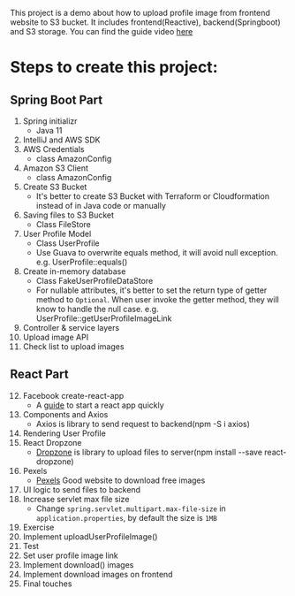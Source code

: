This project is a demo about how to upload profile image from frontend website to S3 bucket. It includes frontend(Reactive), backend(Springboot) and S3 storage.
You can find the guide video [here](https://www.youtube.com/watch?v=i-hoSg8iRG0)
# Steps to create this project:
## Spring Boot Part
1. Spring initializr
    * Java 11
2. IntelliJ and AWS SDK
3. AWS Credentials
    * class AmazonConfig
4. Amazon S3 Client
    * class AmazonConfig
5. Create S3 Bucket
    * It's better to create S3 Bucket with Terraform or Cloudformation instead of in Java code or manually
6. Saving files to S3 Bucket
    * Class FileStore
7. User Profile Model
   * Class UserProfile
   * Use Guava to overwrite equals method, it will avoid null exception. e.g. UserProfile::equals()
8. Create in-memory database
    * Class FakeUserProfileDataStore
    * For nullable attributes, it's better to set the return type of getter method to `Optional`. When user invoke the getter method, they will know to handle the null case. e.g. UserProfile::getUserProfileImageLink
9. Controller & service layers
10. Upload image API
11. Check list to upload images

## React Part
12. Facebook create-react-app
    * A [guide](https://github.com/facebook/create-react-app) to start a react app quickly
13. Components and Axios
    * Axios is library to send request to backend(npm -S i axios)
14. Rendering User Profile
15. React Dropzone
    * [Dropzone](https://github.com/react-dropzone/react-dropzone) is library to upload files to server(npm install --save react-dropzone)
16. Pexels
    * [Pexels](www.pexels.com) Good website to download free images
17. UI logic to send files to backend
18. Increase servlet max file size
    * Change `spring.servlet.multipart.max-file-size` in `application.properties`, by default the size is `1MB`
19. Exercise
20. Implement uploadUserProfileImage()
21. Test
22. Set user profile image link
23. Implement download() images
24. Implement download images on frontend
25. Final touches